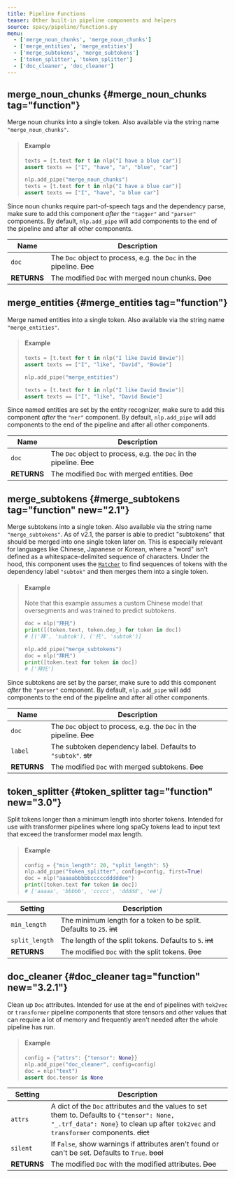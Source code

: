 ```yaml
---
title: Pipeline Functions
teaser: Other built-in pipeline components and helpers
source: spacy/pipeline/functions.py
menu:
  - ['merge_noun_chunks', 'merge_noun_chunks']
  - ['merge_entities', 'merge_entities']
  - ['merge_subtokens', 'merge_subtokens']
  - ['token_splitter', 'token_splitter']
  - ['doc_cleaner', 'doc_cleaner']
---
```


## merge_noun_chunks {#merge_noun_chunks tag="function"}

Merge noun chunks into a single token. Also available via the string name
`"merge_noun_chunks"`.

> #### Example
>
> ```python
> texts = [t.text for t in nlp("I have a blue car")]
> assert texts == ["I", "have", "a", "blue", "car"]
>
> nlp.add_pipe("merge_noun_chunks")
> texts = [t.text for t in nlp("I have a blue car")]
> assert texts == ["I", "have", "a blue car"]
> ```

<Infobox variant="warning">

Since noun chunks require part-of-speech tags and the dependency parse, make
sure to add this component _after_ the `"tagger"` and `"parser"` components. By
default, `nlp.add_pipe` will add components to the end of the pipeline and after
all other components.

</Infobox>

| Name        | Description                                                          |
| ----------- | -------------------------------------------------------------------- |
| `doc`       | The `Doc` object to process, e.g. the `Doc` in the pipeline. ~~Doc~~ |
| **RETURNS** | The modified `Doc` with merged noun chunks. ~~Doc~~                  |

## merge_entities {#merge_entities tag="function"}

Merge named entities into a single token. Also available via the string name
`"merge_entities"`.

> #### Example
>
> ```python
> texts = [t.text for t in nlp("I like David Bowie")]
> assert texts == ["I", "like", "David", "Bowie"]
>
> nlp.add_pipe("merge_entities")
>
> texts = [t.text for t in nlp("I like David Bowie")]
> assert texts == ["I", "like", "David Bowie"]
> ```

<Infobox variant="warning">

Since named entities are set by the entity recognizer, make sure to add this
component _after_ the `"ner"` component. By default, `nlp.add_pipe` will add
components to the end of the pipeline and after all other components.

</Infobox>

| Name        | Description                                                          |
| ----------- | -------------------------------------------------------------------- |
| `doc`       | The `Doc` object to process, e.g. the `Doc` in the pipeline. ~~Doc~~ |
| **RETURNS** | The modified `Doc` with merged entities. ~~Doc~~                     |

## merge_subtokens {#merge_subtokens tag="function" new="2.1"}

Merge subtokens into a single token. Also available via the string name
`"merge_subtokens"`. As of v2.1, the parser is able to predict "subtokens" that
should be merged into one single token later on. This is especially relevant for
languages like Chinese, Japanese or Korean, where a "word" isn't defined as a
whitespace-delimited sequence of characters. Under the hood, this component uses
the [`Matcher`](/api/matcher) to find sequences of tokens with the dependency
label `"subtok"` and then merges them into a single token.

> #### Example
>
> Note that this example assumes a custom Chinese model that oversegments and
> was trained to predict subtokens.
>
> ```python
> doc = nlp("拜托")
> print([(token.text, token.dep_) for token in doc])
> # [('拜', 'subtok'), ('托', 'subtok')]
>
> nlp.add_pipe("merge_subtokens")
> doc = nlp("拜托")
> print([token.text for token in doc])
> # ['拜托']
> ```

<Infobox variant="warning">

Since subtokens are set by the parser, make sure to add this component _after_
the `"parser"` component. By default, `nlp.add_pipe` will add components to the
end of the pipeline and after all other components.

</Infobox>

| Name        | Description                                                          |
| ----------- | -------------------------------------------------------------------- |
| `doc`       | The `Doc` object to process, e.g. the `Doc` in the pipeline. ~~Doc~~ |
| `label`     | The subtoken dependency label. Defaults to `"subtok"`. ~~str~~       |
| **RETURNS** | The modified `Doc` with merged subtokens. ~~Doc~~                    |

## token_splitter {#token_splitter tag="function" new="3.0"}

Split tokens longer than a minimum length into shorter tokens. Intended for use
with transformer pipelines where long spaCy tokens lead to input text that
exceed the transformer model max length.

> #### Example
>
> ```python
> config = {"min_length": 20, "split_length": 5}
> nlp.add_pipe("token_splitter", config=config, first=True)
> doc = nlp("aaaaabbbbbcccccdddddee")
> print([token.text for token in doc])
> # ['aaaaa', 'bbbbb', 'ccccc', 'ddddd', 'ee']
> ```

| Setting        | Description                                                           |
| -------------- | --------------------------------------------------------------------- |
| `min_length`   | The minimum length for a token to be split. Defaults to `25`. ~~int~~ |
| `split_length` | The length of the split tokens. Defaults to `5`. ~~int~~              |
| **RETURNS**    | The modified `Doc` with the split tokens. ~~Doc~~                     |

## doc_cleaner {#doc_cleaner tag="function" new="3.2.1"}

Clean up `Doc` attributes. Intended for use at the end of pipelines with
`tok2vec` or `transformer` pipeline components that store tensors and other
values that can require a lot of memory and frequently aren't needed after the
whole pipeline has run.

> #### Example
>
> ```python
> config = {"attrs": {"tensor": None}}
> nlp.add_pipe("doc_cleaner", config=config)
> doc = nlp("text")
> assert doc.tensor is None
> ```

| Setting     | Description                                                                                                                                                                         |
| ----------- | ----------------------------------------------------------------------------------------------------------------------------------------------------------------------------------- |
| `attrs`     | A dict of the `Doc` attributes and the values to set them to. Defaults to `{"tensor": None, "_.trf_data": None}` to clean up after `tok2vec` and `transformer` components. ~~dict~~ |
| `silent`    | If `False`, show warnings if attributes aren't found or can't be set. Defaults to `True`. ~~bool~~                                                                                  |
| **RETURNS** | The modified `Doc` with the modified attributes. ~~Doc~~                                                                                                                            |
